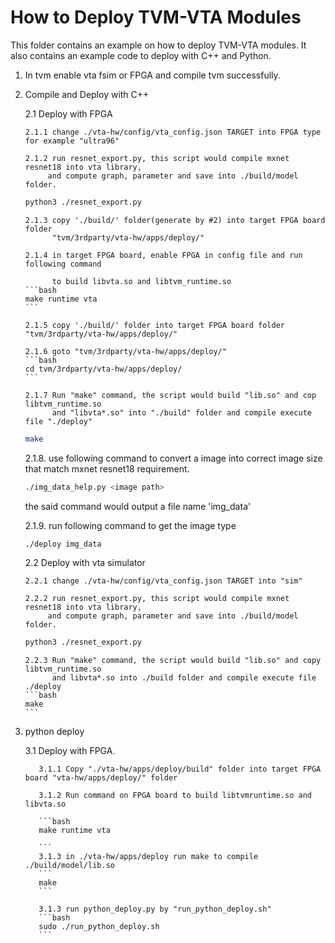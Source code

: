 <!--- Licensed to the Apache Software Foundation (ASF) under one -->
<!--- or more contributor license agreements.  See the NOTICE file -->
<!--- distributed with this work for additional information -->
<!--- regarding copyright ownership.  The ASF licenses this file -->
<!--- to you under the Apache License, Version 2.0 (the -->
<!--- "License"); you may not use this file except in compliance -->
<!--- with the License.  You may obtain a copy of the License at -->

<!---   http://www.apache.org/licenses/LICENSE-2.0 -->

<!--- Unless required by applicable law or agreed to in writing, -->
<!--- software distributed under the License is distributed on an -->
<!--- "AS IS" BASIS, WITHOUT WARRANTIES OR CONDITIONS OF ANY -->
<!--- KIND, either express or implied.  See the License for the -->
<!--- specific language governing permissions and limitations -->
<!--- under the License. -->


How to Deploy TVM-VTA Modules
=========================
This folder contains an example on how to deploy TVM-VTA modules.
It also contains an example code to deploy with C++ and Python.

1. In tvm enable vta fsim or FPGA and compile tvm successfully.


2. Compile and Deploy with C++

   2.1 Deploy with FPGA

       2.1.1 change ./vta-hw/config/vta_config.json TARGET into FPGA type for example "ultra96"

       2.1.2 run resnet_export.py, this script would compile mxnet resnet18 into vta library, 
            and compute graph, parameter and save into ./build/model folder.
       
	```bash
  	python3 ./resnet_export.py
	```

       2.1.3 copy './build/' folder(generate by #2) into target FPGA board folder 
             "tvm/3rdparty/vta-hw/apps/deploy/"

       2.1.4 in target FPGA board, enable FPGA in config file and run following command

             to build libvta.so and libtvm_runtime.so
       ```bash
       make runtime vta
       ```

       2.1.5 copy './build/' folder into target FPGA board folder "tvm/3rdparty/vta-hw/apps/deploy/"

       2.1.6 goto "tvm/3rdparty/vta-hw/apps/deploy/"
       ```bash
       cd tvm/3rdparty/vta-hw/apps/deploy/
       ```

       2.1.7 Run "make" command, the script would build "lib.so" and cop libtvm_runtime.so
             and "libvta*.so" into "./build" folder and compile execute file "./deploy"
      ```bash
      make
      ```
  
      2.1.8. use following command to convert a image into correct image size that match mxnet resnet18 requirement.
      ```bash
      ./img_data_help.py <image path>
      ```
      the said command would output a file name 'img_data'

      2.1.9. run following command to get the image type
      ```bash
      ./deploy img_data
      ```

   2.2 Deploy with vta simulator

       2.2.1 change ./vta-hw/config/vta_config.json TARGET into "sim"

       2.2.2 run resnet_export.py, this script would compile mxnet resnet18 into vta library, 
            and compute graph, parameter and save into ./build/model folder.

	```bash
  	python3 ./resnet_export.py
	```
       
       2.2.3 Run "make" command, the script would build "lib.so" and copy libtvm_runtime.so
             and libvta*.so into ./build folder and compile execute file ./deploy
       ```bash
       make
       ```

3. python deploy

      3.1 Deploy with FPGA.

          3.1.1 Copy "./vta-hw/apps/deploy/build" folder into target FPGA board "vta-hw/apps/deploy/" folder

          3.1.2 Run command on FPGA board to build libtvmruntime.so and libvta.so

          ```bash
          make runtime vta

          ```
          3.1.3 in ./vta-hw/apps/deploy run make to compile ./build/model/lib.so
          ```
          make
          ```

          3.1.3 run python_deploy.py by "run_python_deploy.sh"
          ```bash
          sudo ./run_python_deploy.sh
          ```
